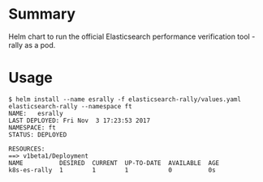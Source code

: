 Summary
=======
Helm chart to run the official Elasticsearch performance verification tool - rally as a pod.

Usage
=====
```
$ helm install --name esrally -f elasticsearch-rally/values.yaml elasticsearch-rally --namespace ft
NAME:   esrally
LAST DEPLOYED: Fri Nov  3 17:23:53 2017
NAMESPACE: ft
STATUS: DEPLOYED

RESOURCES:
==> v1beta1/Deployment
NAME          DESIRED  CURRENT  UP-TO-DATE  AVAILABLE  AGE
k8s-es-rally  1        1        1           0          0s

```

